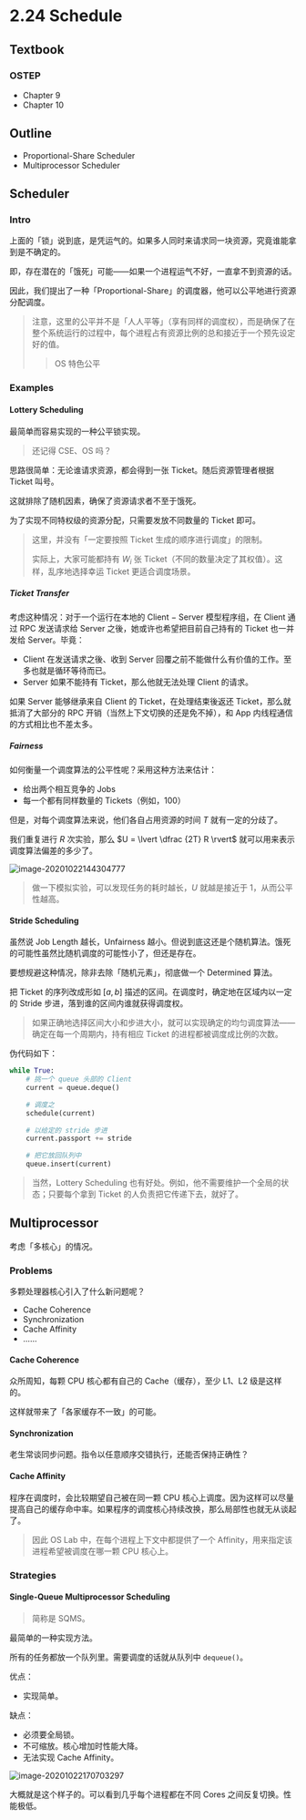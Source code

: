 # 2.24 Schedule

## Textbook

### OSTEP

* Chapter 9
* Chapter 10

## Outline

* Proportional-Share Scheduler
* Multiprocessor Scheduler

## Scheduler

### Intro

上面的「锁」说到底，是凭运气的。如果多人同时来请求同一块资源，究竟谁能拿到是不确定的。

即，存在潜在的「饿死」可能——如果一个进程运气不好，一直拿不到资源的话。

因此，我们提出了一种「Proportional-Share」的调度器，他可以公平地进行资源分配调度。

> 注意，这里的公平并不是「人人平等」（享有同样的调度权），而是确保了在整个系统运行的过程中，每个进程占有资源比例的总和接近于一个预先设定好的值。
>
> > OS 特色公平

### Examples

#### Lottery Scheduling

最简单而容易实现的一种公平锁实现。

> 还记得 CSE、OS 吗？

思路很简单：无论谁请求资源，都会得到一张 Ticket。随后资源管理者根据 Ticket 叫号。

这就排除了随机因素，确保了资源请求者不至于饿死。

为了实现不同特权级的资源分配，只需要发放不同数量的 Ticket 即可。

> 这里，并没有「一定要按照 Ticket 生成的顺序进行调度」的限制。
>
> 实际上，大家可能都持有 $W_i$ 张 Ticket（不同的数量决定了其权值）。这样，乱序地选择幸运 Ticket 更适合调度场景。

##### Ticket Transfer

考虑这种情况：对于一个运行在本地的 Client − Server 模型程序组，在 Client 通过 RPC 发送请求给 Server 之後，她或许也希望把目前自己持有的 Ticket 也一并发给 Server。毕竟：

* Client 在发送请求之後、收到 Server 回覆之前不能做什么有价值的工作。至多也就是循环等待而已。
* Server 如果不能持有 Ticket，那么他就无法处理 Client 的请求。

如果 Server 能够继承来自 Client 的 Ticket，在处理结束後返还 Ticket，那么就抵消了大部分的 RPC 开销（当然上下文切换的还是免不掉），和 App 内线程通信的方式相比也不差太多。

##### Fairness

如何衡量一个调度算法的公平性呢？采用这种方法来估计：

* 给出两个相互竞争的 Jobs
* 每一个都有同样数量的 Tickets（例如，100）

但是，对每个调度算法来说，他们各自占用资源的时间 $T$ 就有一定的分歧了。

我们重复进行 $R$ 次实验，那么 $U = \lvert \dfrac {2T} R \rvert$ 就可以用来表示调度算法偏差的多少了。

![image-20201022144304777](2-24-sched.assets/image-20201022144304777.png)

> 做一下模拟实验，可以发现任务的耗时越长，$U$ 就越是接近于 $1$，从而公平性越高。

#### Stride Scheduling

虽然说 Job Length 越长，Unfairness 越小。但说到底这还是个随机算法。饿死的可能性虽然比随机调度的可能性小了，但还是存在。

要想规避这种情况，除非去除「随机元素」，彻底做一个 Determined 算法。

把 Ticket 的序列改成形如 $[a, b]$ 描述的区间。在调度时，确定地在区域内以一定的 Stride 步进，落到谁的区间内谁就获得调度权。

> 如果正确地选择区间大小和步进大小，就可以实现确定的均匀调度算法——确定在每一个周期内，持有相应 Ticket 的进程都被调度成比例的次数。

伪代码如下：

```python
while True:
    # 挑一个 queue 头部的 Client
    current = queue.deque()
    
    # 调度之
    schedule(current)
    
    # 以给定的 stride 步进
    current.passport += stride
    
    # 把它放回队列中
    queue.insert(current)
```

> 当然，Lottery Scheduling 也有好处。例如，他不需要维护一个全局的状态；只要每个拿到 Ticket 的人负责把它传递下去，就好了。

## Multiprocessor

考虑「多核心」的情况。

### Problems

多颗处理器核心引入了什么新问题呢？

* Cache Coherence
* Synchronization
* Cache Affinity
* ……

#### Cache Coherence

众所周知，每颗 CPU 核心都有自己的 Cache（缓存），至少 L1、L2 级是这样的。

这样就带来了「各家缓存不一致」的可能。

#### Synchronization

老生常谈同步问题。指令以任意顺序交错执行，还能否保持正确性？

#### Cache Affinity

程序在调度时，会比较期望自己被在同一颗 CPU 核心上调度。因为这样可以尽量提高自己的缓存命中率。如果程序的调度核心持续改换，那么局部性也就无从谈起了。

> 因此 OS Lab 中，在每个进程上下文中都提供了一个 Affinity，用来指定该进程希望被调度在哪一颗 CPU 核心上。

### Strategies

#### Single-Queue Multiprocessor Scheduling

> 简称是 SQMS。

最简单的一种实现方法。

所有的任务都放一个队列里。需要调度的话就从队列中 `dequeue()`。

优点：

* 实现简单。

缺点：

* 必须要全局锁。
* 不可缩放。核心增加时性能大降。
* 无法实现 Cache Affinity。

![image-20201022170703297](2-24-sched.assets/image-20201022170703297.png)

大概就是这个样子的。可以看到几乎每个进程都在不同 Cores 之间反复切换。性能极低。